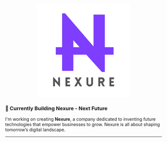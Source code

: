 <div style="text-align: center;">
    <img src="/assets/Nexure_Logo.png" alt="Nexure Logo" style="width: 300px; height: auto;">
</div>

### 🚀 Currently Building Nexure - Next Future
I'm working on creating **Nexure**, a company dedicated to inventing future technologies that empower businesses to grow. Nexure is all about shaping tomorrow’s digital landscape.

---


